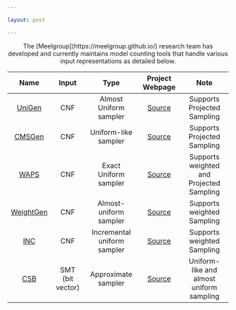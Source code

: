 ```yaml
---

layout: post

---
```

<center>
The [Meelgroup](https://meelgroup.github.io/) research team has developed and currently maintains model counting tools that handle various input representations as detailed below.


| Name              | Input             | Type                  | Project Webpage                                       | Note      |
|:---:                |:---:                | :---:                   |:---:                                                    |:---:        |
|[UniGen](https://github.com/meelgroup/unigen/)           | CNF                    | Almost Uniform sampler           | [Source](https://github.com/meelgroup/unigen/)         | Supports Projected Sampling |
|[CMSGen](https://github.com/meelgroup/cmsgen/)     | CNF                    | Uniform-like sampler    | [Source](https://github.com/meelgroup/cmsgen/)      | Supports Projected Sampling |
|[WAPS](https://github.com/meelgroup/waps)          | CNF                    | Exact Uniform sampler          | [Source](https://github.com/meelgroup/waps)          | Supports weighted and Projected Sampling |
|[WeightGen](https://bitbucket.org/kuldeepmeel/weightgen)           | CNF                    | Almost-uniform sampler           | [Source](https://bitbucket.org/kuldeepmeel/weightgen)         | Supports weighted Sampling|
|[INC](https://github.com/grab/inc-weighted-sampler)             | CNF | Incremental uniform sampler          | [Source](https://github.com/grab/inc-weighted-sampler)             | Supports weighted Sampling|
|[CSB](https://github.com/meelgroup/csb/)               | SMT (bit vector)       | Approximate sampler    | [Source](https://github.com/meelgroup/csb/)           |Uniform-like and almost uniform sampling|
</center>
